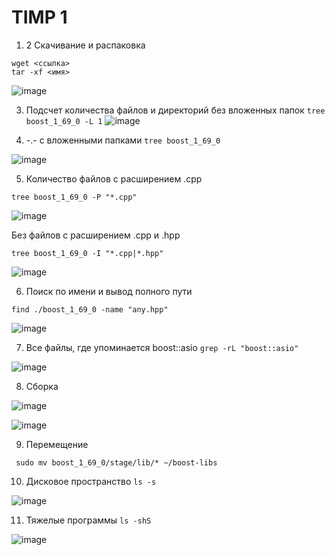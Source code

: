 # TIMP 1
1. 2 Скачивание и распаковка
```
wget <ссылка>
tar -xf <имя>
```
![image](https://user-images.githubusercontent.com/87879854/155756871-5fe504bf-d976-4e2b-9275-17f02093096c.png)

3. Подсчет количества файлов и директорий без вложенных папок `tree boost_1_69_0 -L 1`
![image](https://user-images.githubusercontent.com/87879854/155758712-ac0a37ea-22fe-472b-9390-ae3d8540d1e1.png)

4. -.- с вложенными папками `tree boost_1_69_0`

![image](https://user-images.githubusercontent.com/87879854/155759161-e115e83c-99ac-4b62-989f-3d41ff0fb7b1.png)

5. Количество файлов с расширением .cpp 
```
tree boost_1_69_0 -P "*.cpp"
```

![image](https://user-images.githubusercontent.com/87879854/155759765-c82a477c-d1db-43ae-86a9-ec2eeed3cb69.png)

Без файлов с расширением .cpp и .hpp 
```
tree boost_1_69_0 -I "*.cpp|*.hpp"
```

![image](https://user-images.githubusercontent.com/87879854/155760253-ea2d890f-ee86-4790-8d2d-3d0dbc4cca94.png)

6. Поиск по имени и вывод полного пути 
```
find ./boost_1_69_0 -name "any.hpp"
```

![image](https://user-images.githubusercontent.com/87879854/155760915-272ad669-0b7e-4212-9bc1-f3b06df7d488.png)

7. Все файлы, где упоминается boost::asio `grep -rL "boost::asio"`

![image](https://user-images.githubusercontent.com/87879854/155762558-3ff2f5e6-d0b8-4d0d-b4e8-f57d65fbe741.png)

8. Сборка

![image](https://user-images.githubusercontent.com/87879854/155851337-71313511-af97-4364-ac97-6fb5fdda307d.png)

![image](https://user-images.githubusercontent.com/87879854/155851670-14aa7c1d-5124-4e4e-bb5f-2c03368b2493.png)

9. Перемещение
```
 sudo mv boost_1_69_0/stage/lib/* ~/boost-libs
 ```
10. Дисковое пространство `ls -s`

![image](https://user-images.githubusercontent.com/87879854/155853147-1c4a8593-06b9-452d-806a-4b53eeee832a.png)

11. Тяжелые программы `ls -shS`

![image](https://user-images.githubusercontent.com/87879854/155853188-4a8deda0-ec15-4142-bb5a-f9047bfe83cc.png)

